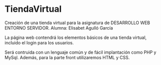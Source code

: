 # TiendaVirtual
Creación de una tienda virtual para la asignatura de DESARROLLO WEB ENTORNO SERVIDOR. Alumna: Elisabet Agulló García

La página web contendrá los elementos básicos de una tienda virtual, incluido el login para los usuarios.

Será contruida con un lenguaje común y de fácil implantación como PHP y MySql. Además, para la parte front utilizaremos HTML y CSS. 

